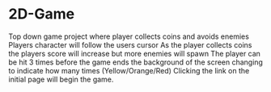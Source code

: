 # 2D-Game
Top down game project where player collects coins and avoids enemies
Players character will follow the users cursor
As the player collects  coins the players score will increase but more enemies will spawn
The player can be hit 3 times before the game ends the background of the screen changing to indicate how many times (Yellow/Orange/Red)
Clicking the link on the initial page will begin the game.
